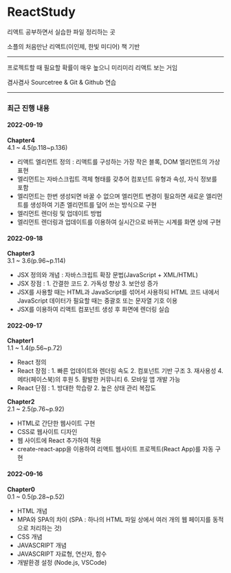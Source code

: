 # ReactStudy

리액트 공부하면서 실습한 파일 정리하는 곳

소플의 처음만난 리액트(이인제, 한빛 미디어) 책 기반



******

프로젝트할 때 필요할 확률이 매우 높으니 미리미리 리액트 보는 거임

겸사겸사 Sourcetree & Git & Github 연습

******

### 최근 진행 내용

#### 2022-09-19
**Chapter4**\
4.1 ~ 4.5(p.118~p.136)
- 리액트 엘리먼트 정의 : 리액트를 구성하는 가장 작은 블록, DOM 엘리먼트의 가상 표현
- 엘리먼트는 자바스크립트 객체 형태를 갖추어 컴포넌트 유형과 속성, 자식 정보를 포함
- 엘리먼트는 한번 생성되면 바꿀 수 없으며 엘리먼트 변경이 필요하면 새로운 엘리먼트를 생성하여 기존 엘리먼트를 덮어 쓰는 방식으로 구현
- 엘리먼트 렌더링 및 업데이트 방법
- 엘리먼트 렌더링과 업데이트를 이용하여 실시간으로 바뀌는 시계를 화면 상에 구현

#### 2022-09-18
**Chapter3**\
3.1 ~ 3.6(p.96~p.114)
- JSX 정의와 개념 : 자바스크립트 확장 문법(JavaScript + XML/HTML)
- JSX 장점 : 1. 간결한 코드 2. 가독성 향상 3. 보안성 증가
- JSX를 사용할 때는 HTML과 JavaScript를 섞어서 사용하되 HTML 코드 내에서 JavaScript 데이터가 필요할 때는 중괄호 또는 문자열 기호 이용
- JSX를 이용하여 리액트 컴포넌트 생성 후 화면에 렌더링 실습

#### 2022-09-17
**Chapter1**\
1.1 ~ 1.4(p.56~p.72)
- React 정의
- React 장점 : 1. 빠른 업데이트와 렌더링 속도 2. 컴포넌트 기반 구조 3. 재사용성 4. 메타(페이스북)의 후원 5. 활발한 커뮤니티 6. 모바일 앱 개발 가능
- React 단점 : 1. 방대한 학습량 2. 높은 상태 관리 복잡도


**Chapter2**\
2.1 ~ 2.5(p.76~p.92)
- HTML로 간단한 웹사이트 구현
- CSS로 웹사이트 디자인
- 웹 사이트에 React 추가하여 적용
- create-react-app을 이용하여 리액트 웹사이트 프로젝트(React App)를 자동 구현

#### 2022-09-16
**Chapter0**\
0.1 ~ 0.5(p.28~p.52)
- HTML 개념
- MPA와 SPA의 차이 (SPA : 하나의 HTML 파일 상에서 여러 개의 웹 페이지를 동적으로 처리하는 것)
- CSS 개념
- JAVASCRIPT 개념
- JAVASCRIPT 자료형, 연산자, 함수
- 개발환경 설정 (Node.js, VSCode)














